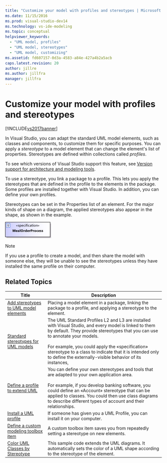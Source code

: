 ```yaml
---
title: "Customize your model with profiles and stereotypes | Microsoft Docs"
ms.date: 11/15/2016
ms.prod: visual-studio-dev14
ms.technology: vs-ide-modeling
ms.topic: conceptual
helpviewer_keywords:
  - "UML model, profiles"
  - "UML model, stereotypes"
  - "UML model, customizing"
ms.assetid: fd607157-0d3a-4583-a84e-427a4b2a5acb
caps.latest.revision: 20
author: jillre
ms.author: jillfra
manager: jillfra
---
```

# Customize your model with profiles and stereotypes
[!INCLUDE[vs2017banner](../includes/vs2017banner.md)]

In Visual Studio, you can adapt the standard UML model elements, such as classes and components, to customize them for specific purposes. You can apply a *stereotype* to a model element that can change the element's list of properties. Stereotypes are defined within collections called *profiles*.

 To see which versions of Visual Studio support this feature, see [Version support for architecture and modeling tools](../modeling/what-s-new-for-design-in-visual-studio.md#VersionSupport).

 To use a stereotype, you link a package to a profile. This lets you apply the stereotypes that are defined in the profile to the elements in the package. Some profiles are installed together with Visual Studio. In addition, you can define your own profiles.

 Stereotypes can be set in the Properties list of an element. For the major kinds of shape on a diagram, the applied stereotypes also appear in the shape, as shown in the example.

 ![A UML class with a stereotype.](../modeling/media/uml-class-stereotype.png "UML_class_stereotype")

> [!NOTE]
> If you use a profile to create a model, and then share the model with someone else, they will be unable to see the stereotypes unless they have installed the same profile on their computer.

## Related Topics

|Title|Description|
|-----------|-----------------|
|[Add stereotypes to UML model elements](../modeling/add-stereotypes-to-uml-model-elements.md)|Placing a model element in a package, linking the package to a profile, and applying a stereotype to the element.|
|[Standard stereotypes for UML models](../modeling/standard-stereotypes-for-uml-models.md)|The UML Standard Profiles L2 and L3 are installed with Visual Studio, and every model is linked to them by default. They provide stereotypes that you can use to annotate your models.<br /><br /> For example, you could apply the «specification» stereotype to a class to indicate that it is intended only to define the externally-visible behavior of its instances,|
|[Define a profile to extend UML](../modeling/define-a-profile-to-extend-uml.md)|You can define your own stereotypes and tools that are adapted to your own application area.<br /><br /> For example, if you develop banking software, you could define an «Account» stereotype that can be applied to classes. You could then use class diagrams to describe different types of account and their relationships.|
|[Install a UML profile](../modeling/install-a-uml-profile.md)|If someone has given you a UML Profile, you can install it on your computer.|
|[Define a custom modeling toolbox item](../modeling/define-a-custom-modeling-toolbox-item.md)|A custom toolbox item saves you from repeatedly setting a stereotype on new elements.|
|[Color UML Classes by Stereotype](http://code.msdn.microsoft.com/UML-Color-Classes-by-07de2b70)|This sample code extends the UML diagrams. It automatically sets the color of a UML shape according to the stereotype of the element.|

